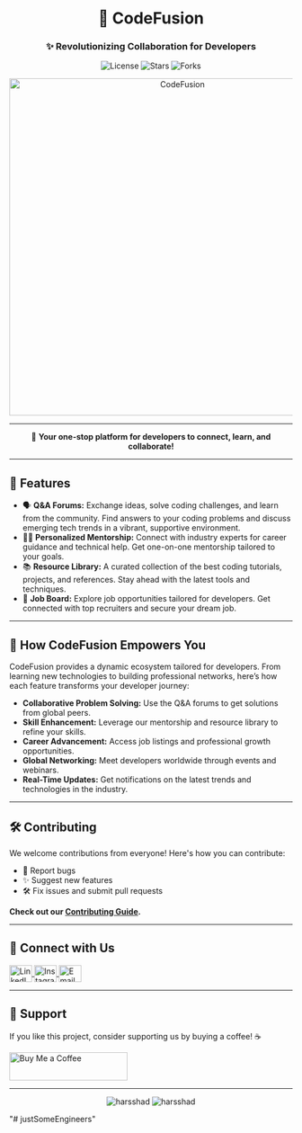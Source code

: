 <h1 align="center">🌌 CodeFusion</h1>
<h3 align="center">✨ Revolutionizing Collaboration for Developers</h3>

<p align="center">
  <img src="https://img.shields.io/github/license/harsshad/CodeFusion?style=flat-square" alt="License" />
  <img src="https://img.shields.io/github/stars/harsshad/CodeFusion?style=social" alt="Stars" />
  <img src="https://img.shields.io/github/forks/harsshad/CodeFusion?style=social" alt="Forks" />
</p>

<p align="center">
  <img src="https://github.com/harsshad/CodeFusion/assets/placeholder.gif" alt="CodeFusion" width="600" />
</p>

---

<p align="center">
  🚀 <b>Your one-stop platform for developers to connect, learn, and collaborate!</b> 
</p>

---

<h2 align="left">🌟 Features</h2>
<ul>
  <li>🗣️ <b>Q&A Forums:</b> Exchange ideas, solve coding challenges, and learn from the community. Find answers to your coding problems and discuss emerging tech trends in a vibrant, supportive environment. </li>
  <li>🧑‍🏫 <b>Personalized Mentorship:</b> Connect with industry experts for career guidance and technical help. Get one-on-one mentorship tailored to your goals. </li>
  <li>📚 <b>Resource Library:</b> A curated collection of the best coding tutorials, projects, and references. Stay ahead with the latest tools and techniques. </li>
  <li>💼 <b>Job Board:</b> Explore job opportunities tailored for developers. Get connected with top recruiters and secure your dream job. </li>
</ul>

---

<h2 align="left">🔧 How CodeFusion Empowers You</h2>
<p>CodeFusion provides a dynamic ecosystem tailored for developers. From learning new technologies to building professional networks, here’s how each feature transforms your developer journey:</p>
<ul>
  <li><b>Collaborative Problem Solving:</b> Use the Q&A forums to get solutions from global peers.</li>
  <li><b>Skill Enhancement:</b> Leverage our mentorship and resource library to refine your skills.</li>
  <li><b>Career Advancement:</b> Access job listings and professional growth opportunities.</li>
  <li><b>Global Networking:</b> Meet developers worldwide through events and webinars.</li>
  <li><b>Real-Time Updates:</b> Get notifications on the latest trends and technologies in the industry.</li>
</ul>

---

<h2 align="left">🛠️ Contributing</h2>
<p>We welcome contributions from everyone! Here's how you can contribute:</p>
<ul>
  <li>🐛 Report bugs</li>
  <li>✨ Suggest new features</li>
  <li>🛠️ Fix issues and submit pull requests</li>
</ul>
<p>
  <b>Check out our <a href="https://github.com/harsshad/CodeFusion/CONTRIBUTING.md" target="_blank">Contributing Guide</a>.</b>
</p>

---

<h2 align="left">🤝 Connect with Us</h2>
<p align="left">
  <a href="https://linkedin.com/in/harsshad-sivsharan003" target="blank">
    <img align="center" src="https://raw.githubusercontent.com/rahuldkjain/github-profile-readme-generator/master/src/images/icons/Social/linked-in-alt.svg" alt="LinkedIn" height="30" width="40" />
  </a>
  <a href="https://instagram.com/the_hashborg011_" target="blank">
    <img align="center" src="https://raw.githubusercontent.com/rahuldkjain/github-profile-readme-generator/master/src/images/icons/Social/instagram.svg" alt="Instagram" height="30" width="40" />
  </a>
  <a href="mailto:hexadron003@gmail.com" target="blank">
    <img align="center" src="https://cdn-icons-png.flaticon.com/512/732/732200.png" alt="Email" height="30" width="40" />
  </a>
</p>

---

<h2 align="left">💖 Support</h2>
<p>If you like this project, consider supporting us by buying a coffee! ☕</p>
<a href="https://www.buymeacoffee.com/harsshad" target="_blank">
  <img src="https://cdn.buymeacoffee.com/buttons/v2/default-yellow.png" height="50" width="210" alt="Buy Me a Coffee" />
</a>

---

<p align="center">
  <img src="https://github-readme-stats.vercel.app/api?username=harsshad&show_icons=true&locale=en" alt="harsshad" />
  <img src="https://github-readme-streak-stats.herokuapp.com/?user=harsshad" alt="harsshad" />
</p>
"# justSomeEngineers" 

